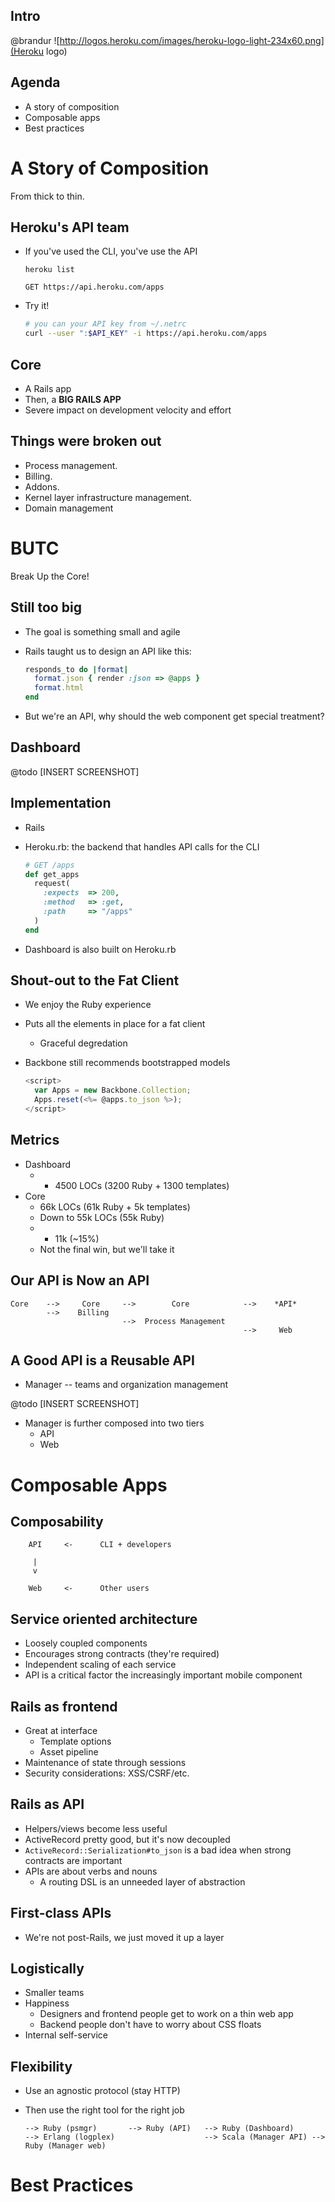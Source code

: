 Intro
-----

@brandur
![http://logos.heroku.com/images/heroku-logo-light-234x60.png](Heroku logo)

Agenda
------

* A story of composition
* Composable apps
* Best practices

A Story of Composition
======================

From thick to thin.

Heroku's API team
-----------------

* If you've used the CLI, you've use the API

    ```
    heroku list
    ```

    ```
    GET https://api.heroku.com/apps
    ```

* Try it!

    ``` bash
    # you can your API key from ~/.netrc
    curl --user ":$API_KEY" -i https://api.heroku.com/apps
    ```

Core
----

* A Rails app
* Then, a **BIG RAILS APP**
* Severe impact on development velocity and effort

Things were broken out
----------------------

* Process management.
* Billing.
* Addons.
* Kernel layer infrastructure management.
* Domain management

BUTC
====

Break Up the Core!

Still too big
-------------

* The goal is something small and agile
* Rails taught us to design an API like this:

    ``` ruby
    responds_to do |format|
      format.json { render :json => @apps }
      format.html
    end
    ```

* But we're an API, why should the web component get special treatment?

Dashboard
---------

@todo
[INSERT SCREENSHOT]

Implementation
--------------

* Rails
* Heroku.rb: the backend that handles API calls for the CLI

    ``` ruby
    # GET /apps
    def get_apps
      request(
        :expects  => 200,
        :method   => :get,
        :path     => "/apps"
      )
    end
    ```

* Dashboard is also built on Heroku.rb

Shout-out to the Fat Client
---------------------------

* We enjoy the Ruby experience
* Puts all the elements in place for a fat client
    * Graceful degredation
* Backbone still recommends bootstrapped models

    ``` js
    <script>
      var Apps = new Backbone.Collection;
      Apps.reset(<%= @apps.to_json %>);
    </script>
    ```

Metrics
-------

* Dashboard
    * + 4500 LOCs (3200 Ruby + 1300 templates)
* Core
    * 66k LOCs (61k Ruby + 5k templates)
    * Down to 55k LOCs (55k Ruby)
    * - 11k (~15%)
    * Not the final win, but we'll take it

Our API is Now an API
---------------------

```
Core    -->     Core     -->        Core            -->    *API*
        -->    Billing
                         -->  Process Management
                                                    -->     Web
```

A Good API is a Reusable API
----------------------------

* Manager -- teams and organization management

@todo
[INSERT SCREENSHOT]

* Manager is further composed into two tiers
    * API
    * Web

Composable Apps
===============

Composability
-------------

```
    API     <-      CLI + developers

     |
     v

    Web     <-      Other users
```

Service oriented architecture
-----------------------------

* Loosely coupled components
* Encourages strong contracts (they're required)
* Independent scaling of each service
* API is a critical factor the increasingly important mobile component

Rails as frontend
-----------------

* Great at interface
    * Template options
    * Asset pipeline
* Maintenance of state through sessions
* Security considerations: XSS/CSRF/etc.

Rails as API
------------

* Helpers/views become less useful
* ActiveRecord pretty good, but it's now decoupled
* `ActiveRecord::Serialization#to_json` is a bad idea when strong contracts are important
* APIs are about verbs and nouns
    * A routing DSL is an unneeded layer of abstraction

First-class APIs
----------------

* We're not post-Rails, we just moved it up a layer

Logistically
------------

* Smaller teams
* Happiness
    * Designers and frontend people get to work on a thin web app
    * Backend people don't have to worry about CSS floats
* Internal self-service

Flexibility
-----------

* Use an agnostic protocol (stay HTTP)
* Then use the right tool for the right job

    ```
    --> Ruby (psmgr)       --> Ruby (API)   --> Ruby (Dashboard)
    --> Erlang (logplex)                    --> Scala (Manager API) --> Ruby (Manager web)
    ```

Best Practices
==============


